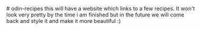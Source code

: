 \# odin-recipes
this will have a website which links to a few recipes. It won't look very pretty by the time i am finished
but in the future we will come back and style it and make it more beautiful :)

